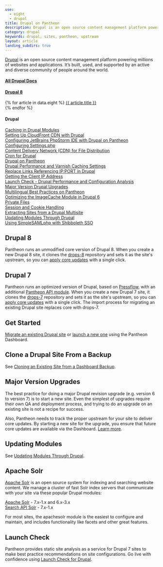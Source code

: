 ```yaml
---
use:
  - eight
  - drupal
title: Drupal on Pantheon
description: Drupal is an open source content management platform powering millions of websites and applications.
category: drupal
keywords: drupal, sites, pantheon, upstream
layout: article
landing_subdirs: true
---
```


[Drupal](https://www.drupal.org) is an open source content management platform powering millions of websites and applications. It’s built, used, and supported by an active and diverse community of people around the world.
<br>
<div class="panel panel-default">
    <div class="panel-heading" role="tab" id="headingTwo">
      <h4 class="panel-title">
        <a class="collapsed" role="button" data-toggle="collapse"  href="#collapseTwo" aria-expanded="false" aria-controls="collapseTwo">
          All Drupal Docs
        </a>
      </h4>
    </div>
    <div id="collapseTwo" class="panel-collapse collapse" role="tabpanel" aria-labelledby="headingTwo">
      <div class="panel-body">
      <h4><a href="/docs/articles/drupal/8">Drupal 8</a></h4>
      {% for article in data.eight %}
      <a href="{{ article.url }}">{{ article.title }}</a><br>
      {% endfor %}
      <h4>Drupal</h4>
      <a href="/docs/articles/drupal/caching-in-drupal-modules">Caching in Drupal Modules</a><br>
      <a href="/docs/articles/drupal/cdn-setting-up-cloudfront">Setting Up CloudFront CDN with Drupal</a><br>
      <a href="/docs/articles/drupal/configuring-jetbrains-phpstorm-ide-with-pantheon">Configuring JetBrains PhpStorm IDE with Drupal on Pantheon</a><br>
      <a href="/docs/articles/drupal/configuring-settings-php">Configuring Settings.php</a><br>
      <a href="/docs/articles/drupal/content-delivery-network-cdn-for-file-distribution">Content Delivery Network (CDN) for File Distribution</a><br>
      <a href="/docs/articles/drupal/cron">Cron for Drupal</a><br>
      <a href="/docs/articles/drupal/drops">Drupal on Pantheon</a><br>
      <a href="/docs/articles/drupal/drupal-performance-and-caching-settings">Drupal Performance and Varnish Caching Settings</a><br>
      <a href="/docs/articles/drupal/fix-broken-links-that-reference-ip-port-instead-of-domain-name">Replace Links Referencing IP:PORT in Drupal</a><br>
      <a href="/docs/articles/drupal/getting-the-client-ip-address">Getting the Client IP Address</a><br>
      <a href="/docs/articles/drupal/launch-check-drupal-performance-and-configuration-analysis">Launch Check - Drupal Performance and Configuration Analysis</a><br>
      <a href="/docs/articles/drupal/major-version-drupal-upgrades">Major Version Drupal Upgrades</a><br>
      <a href="/docs/articles/drupal/multilingual-best-practices">Multilingual Best Practices on Pantheon</a><br>
      <a href="/docs/articles/drupal/optimizing-the-image-cache-module-in-drupal-6">Optimizing the ImageCache Module in Drupal 6</a><br>
      <a href="/docs/articles/drupal/private-files">Private Files</a><br>
      <a href="/docs/articles/drupal/session-and-cookie-handling">Session and Cookie Handling</a><br>
      <a href="/docs/articles/drupal/unwind-a-multisite">Extracting Sites from a Drupal Multisite</a><br>
      <a href="/docs/articles/drupal/updating-modules-through-drupal">Updating Modules Through Drupal</a><br>
      <a href="/docs/articles/drupal/using-simplesamlphp-with-shibboleth-sso">Using SimpleSAMLphp with Shibboleth SSO</a><br>
    </div>
  </div>
  </div>

## Drupal 8
Pantheon runs an unmodified core version of Drupal 8. When you create a new Drupal 8 site, it clones the [drops-8](https://github.com/pantheon-systems/drops-8) repository and sets it as the site's upstream, so you can [apply core updates](/docs/articles/sites/code/applying-upstream-updates/) with a single click.

## Drupal 7
Pantheon runs an optimized version of Drupal, based on [Pressflow](https://github.com/pressflow/7), with an additional [Pantheon API module](/docs/articles/sites/code/what-is-the-pantheon_api-module/). When you create a new Drupal 7 site, it clones the [drops-7](https://github.com/pantheon-systems/drops-7) repository and sets it as the site's upstream, so you can [apply core updates](/docs/articles/sites/code/applying-upstream-updates/) with a single click. The import process for migrating an existing Drupal site replaces core with drops-7.

## Get Started
[Migrate an existing Drupal site](/docs/articles/sites/migrate) or [launch a new one](/docs/articles/getting-started/) using the Pantheon Dashboard.

## Clone a Drupal Site From a Backup
See [Cloning an Existing Site from a Dashboard Backup](/docs/articles/sites/backups/cloning-an-existing-site-from-a-dashboard-backup/).

## Major Version Upgrades
The best practice for doing a major Drupal revision upgrade (e.g. version 6 to version 7) is to start a new site. Even the simplest of upgrades require their own QA and deployment process, and trying to do an upgrade on an existing site is not a recipe for success.

Also, Pantheon needs to track the proper upstream for your site to deliver core updates. By starting a new site for the upgrade, you ensure that future core updates are available via the Dashboard. [Learn more](/docs/articles/drupal/major-version-drupal-upgrades/).

## Updating Modules
See [Updating Modules Through Drupal](/docs/articles/drupal/updating-modules-through-drupal/).

## Apache Solr
[Apache Solr](/docs/articles/sites/apache-solr/) is an open source system for indexing and searching website content. We manage a cluster of fast Solr index servers that communicate with your site via these popular Drupal modules:

​[Apache Solr](https://drupal.org/project/apachesolr) - 7.x-1.x and 6.x-3.x  
[Search API Solr](https://drupal.org/project/search_api_solr) - 7.x-1.x

For most sites, the apachesolr module is the easiest to configure and maintain, and includes functionality like facets and other great features.

## Launch Check

Pantheon provides static site analysis as a service for Drupal 7 sites to make best practice recommendations on site configurations. Go live with confidence using [Launch Check for Drupal](/docs/articles/drupal/launch-check-drupal-performance-and-configuration-analysis/).
